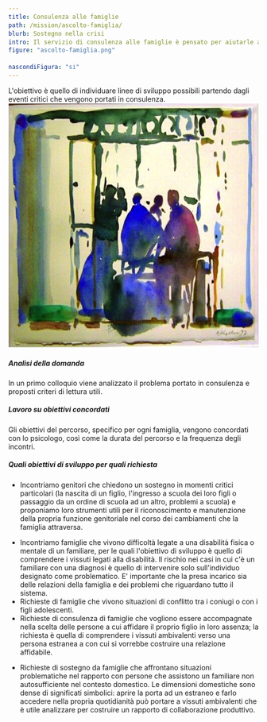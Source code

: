 ```yaml
---
title: Consulenza alle famiglie
path: /mission/ascolto-famiglia/
blurb: Sostegno nella crisi
intro: Il servizio di consulenza alle famiglie è pensato per aiutarle ad affrontare i cambiamenti che continuamente le attraversano. 
figure: "ascolto-famiglia.png"

nascondiFigura: "si"
---
```


L'obiettivo è quello di individuare linee di sviluppo possibili partendo dagli eventi critici che vengono portati in consulenza.
![alt text](famiglia.png)
##### Analisi della domanda
In un primo colloquio viene analizzato il problema portato in consulenza e proposti criteri di lettura utili.
##### Lavoro su obiettivi concordati
Gli obiettivi del percorso, specifico per ogni famiglia, vengono concordati con lo psicologo, così come la durata del percorso e la frequenza degli incontri.
##### Quali  obiettivi di sviluppo per quali richiesta
* Incontriamo genitori che chiedono un sostegno in momenti critici particolari (la nascita di un figlio, l'ingresso a scuola dei loro figli o passaggio da un ordine di scuola ad un altro, problemi a scuola) e proponiamo loro strumenti utili per il riconoscimento e manutenzione della propria funzione genitoriale nel corso dei cambiamenti che la famiglia attraversa.
- Incontriamo famiglie che vivono difficoltà legate a una disabilità fisica o mentale di un familiare, per le quali l'obiettivo di sviluppo è quello di comprendere i vissuti legati alla disabilità. 
Il rischio nei casi in cui c'è un familiare con una diagnosi è quello di intervenire solo sull'individuo designato come problematico. 
E' importante che la  presa incarico sia delle relazioni della famiglia e dei problemi che riguardano tutto il sistema.
- Richieste di famiglie che vivono situazioni di conflitto tra i coniugi o con i figli adolescenti.
- Richieste di consulenza di famiglie che vogliono essere accompagnate nella scelta delle persone a cui affidare il proprio figlio in loro assenza; la richiesta è quella di comprendere i vissuti ambivalenti verso una persona estranea a con cui si vorrebbe costruire una relazione affidabile.
+ Richieste di sostegno da famiglie che affrontano situazioni problematiche nel rapporto con persone che assistono un familiare non autosufficiente nel contesto domestico. 
Le dimensioni domestiche sono dense di significati simbolici: aprire la porta ad un estraneo e farlo accedere nella propria quotidianità può portare a vissuti ambivalenti che è utile analizzare per costruire un rapporto di collaborazione produttivo.



